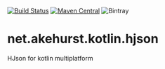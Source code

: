 [![Build Status](https://travis-ci.org/dhakehurst/net.akehurst.kotlin.hjson.svg?branch=master)](https://travis-ci.org/dhakehurst/net.akehurst.kotlin.hjson)
[![Maven Central](https://maven-badges.herokuapp.com/maven-central/net.akehurst.kotlin.hjson/hjson/badge.svg)](https://maven-badges.herokuapp.com/maven-central/net.akehurst.kotlin.hjson/hjson)
![Bintray](https://img.shields.io/bintray/v/dhakehurst/maven/net.akehurst.kotlin.hjson.svg)

# net.akehurst.kotlin.hjson

HJson for kotlin multiplatform


